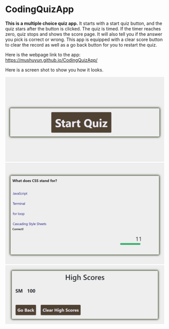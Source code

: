 # CodingQuizApp
**This is a multiple choice quiz app.** It starts with a start quiz button, and the quiz stars after the button is clicked. The quiz is timed. If the timer reaches zero, quiz stops and shows the score page. It will also tell you if the answer you pick is correct or wrong. 
This app is equipped with a clear score button to clear the record as well as a go back button for you to restart the quiz.

Here is the webpage link to the app: https://mushuyun.github.io/CodingQuizApp/

Here is a screen shot to show you how it looks.

![CodingQuizApp Screen Shots](images/screenShot1.png)
![CodingQuizApp Screen Shots](images/screenShot2.png)
![CodingQuizApp Screen Shots](images/screenShot3.png)
